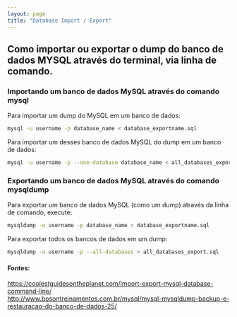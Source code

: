 ```yaml
---
layout: page
title: "Database Import / Export"
---
```


## Como importar ou exportar o dump do banco de dados MYSQL através do terminal, via linha de comando.

### Importando um banco de dados MySQL através do comando mysql

Para importar um dump do MySQL em um banco de dados:

```bash
mysql -u username -p database_name < database_exportname.sql
```

Para importar um desses banco de dados MySQL do dump em um banco de dados:

```bash
mysql -u username -p --one-database database_name < all_databases_export.sql
```

### Exportando um banco de dados MySQL através do comando mysqldump

Para exportar um banco de dados MySQL (como um dump) através da linha de comando, execute:

```bash
mysqldump -u username -p database_name > database_exportname.sql
```

Para exportar todos os bancos de dados em um dump:

```bash
mysqldump -u username -p --all-databases > all_databases_export.sql
```

#### Fontes:  
<https://coolestguidesontheplanet.com/import-export-mysql-database-command-line/>  
<http://www.bosontreinamentos.com.br/mysql/mysql-mysqldump-backup-e-restauracao-do-banco-de-dados-25/>